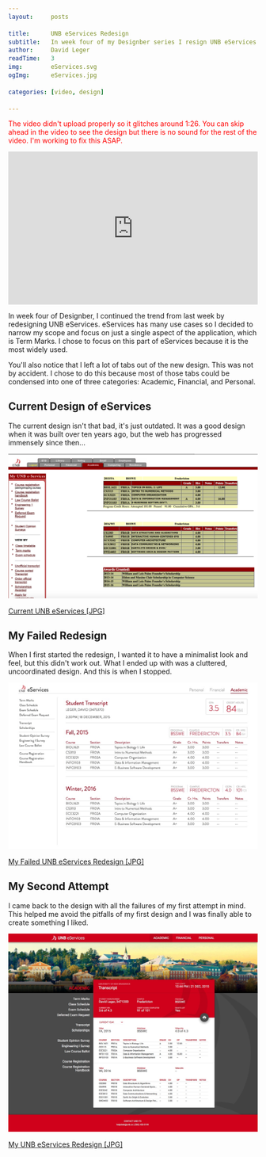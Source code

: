 ```yaml
---
layout:     posts

title:      UNB eServices Redesign
subtitle:   In week four of my Designber series I resign UNB eServices.
author:     David Leger
readTime:   3
img:        eServices.svg
ogImg:      eServices.jpg

categories: [video, design]

---
```


<span style="color: red">The video didn't upload properly so it glitches around 1:26. You can skip ahead in the video to see the design but there is no sound for the rest of the video. I'm working to fix this ASAP.</span>
<div style="position: relative; padding-bottom: 56.25%; padding-top: 25px; height: 0;">
    <iframe style="position: absolute; top: 0; left: 0; width: 100%; height: 100%;" width="100%" height="auto" src="https://www.youtube.com/embed/K2ptCvUg9ZI?rel=0&amp;showinfo=0" frameborder="0" allowfullscreen></iframe>
</div>

In week four of Designber, I continued the trend from last week by redesigning UNB eServices. eServices has many use cases so I decided to narrow my scope and focus on just a single aspect of the application, which is Term Marks. I chose to focus on this part of eServices because it is the most widely used.

You'll also notice that I left a lot of tabs out of the new design. This was not by accident. I chose to do this because most of those tabs could be condensed into one of three categories: Academic, Financial, and Personal.

## Current Design of eServices

The current design isn't that bad, it's just outdated. It was a good design when it was built over ten years ago, but the web has progressed immensely since then...

![Current UNB eServices Design](/assets/img/post/eServices-current.jpg)

[Current UNB eServices [JPG]](/assets/img/post/eServices-current.jpg)

## My Failed Redesign

When I first started the redesign, I wanted it to have a minimalist look and feel, but this didn't work out. What I ended up with was a cluttered, uncoordinated design. And this is when I stopped.

![My Failed UNB eServices Redesign](/assets/img/post/eServices-failed.jpg)

[My Failed UNB eServices Redesign [JPG]](/assets/img/post/eServices-failed.jpg)

## My Second Attempt

I came back to the design with all the failures of my first attempt in mind. This helped me avoid the pitfalls of my first design and I was finally able to create something I liked.

![My UNB eServices Redesign](/assets/img/post/eServices.jpg)

[My UNB eServices Redesign [JPG]](/assets/img/post/eServices.jpg)